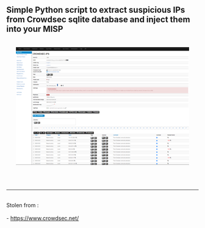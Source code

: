<h2> Simple Python script to extract suspicious IPs from Crowdsec sqlite database and inject them into your MISP</h2>

<br />


<div align="center" width="100%">
<img src="https://raw.githubusercontent.com/Processus-Thief/Crowdsec_to_MISP/main/poc.png" width="90%;">
</div>

<br /><br />
<hr />
<br />
Stolen from :<br />
<br />
- <a href="https://www.crowdsec.net/">https://www.crowdsec.net/</a><br /><br />
<br />


